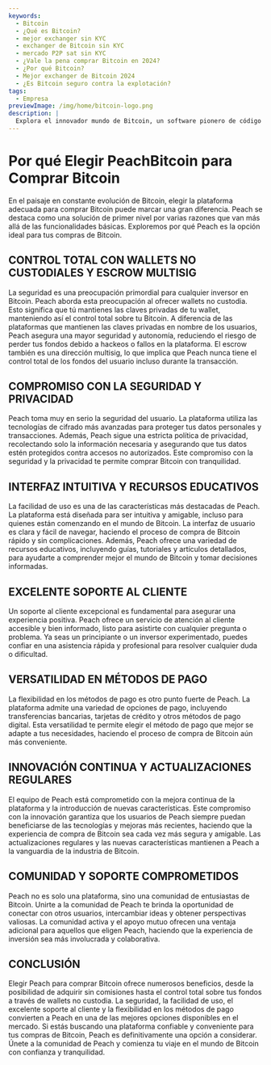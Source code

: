 ```yaml
---
keywords:
  - Bitcoin
  - ¿Qué es Bitcoin? 
  - mejor exchanger sin KYC
  - exchanger de Bitcoin sin KYC
  - mercado P2P sat sin KYC
  - ¿Vale la pena comprar Bitcoin en 2024?
  - ¿Por qué Bitcoin?
  - Mejor exchanger de Bitcoin 2024
  - ¿Es Bitcoin seguro contra la explotación?
tags:
  - Empresa
previewImage: /img/home/bitcoin-logo.png
description: |
  Explora el innovador mundo de Bitcoin, un software pionero de código abierto que facilita una moneda digital y descentralizada a través de una red global.
---
```


# Por qué Elegir PeachBitcoin para Comprar Bitcoin

En el paisaje en constante evolución de Bitcoin, elegir la plataforma adecuada para comprar Bitcoin puede marcar una gran diferencia. Peach se destaca como una solución de primer nivel por varias razones que van más allá de las funcionalidades básicas. Exploremos por qué Peach es la opción ideal para tus compras de Bitcoin.

## CONTROL TOTAL CON WALLETS NO CUSTODIALES Y ESCROW MULTISIG

La seguridad es una preocupación primordial para cualquier inversor en Bitcoin. Peach aborda esta preocupación al ofrecer wallets no custodia. Esto significa que tú mantienes las claves privadas de tu wallet, manteniendo así el control total sobre tu Bitcoin. A diferencia de las plataformas que mantienen las claves privadas en nombre de los usuarios, Peach asegura una mayor seguridad y autonomía, reduciendo el riesgo de perder tus fondos debido a hackeos o fallos en la plataforma. El escrow también es una dirección multisig, lo que implica que Peach nunca tiene el control total de los fondos del usuario incluso durante la transacción.

## COMPROMISO CON LA SEGURIDAD Y PRIVACIDAD

Peach toma muy en serio la seguridad del usuario. La plataforma utiliza las tecnologías de cifrado más avanzadas para proteger tus datos personales y transacciones. Además, Peach sigue una estricta política de privacidad, recolectando solo la información necesaria y asegurando que tus datos estén protegidos contra accesos no autorizados. Este compromiso con la seguridad y la privacidad te permite comprar Bitcoin con tranquilidad.

## INTERFAZ INTUITIVA Y RECURSOS EDUCATIVOS

La facilidad de uso es una de las características más destacadas de Peach. La plataforma está diseñada para ser intuitiva y amigable, incluso para quienes están comenzando en el mundo de Bitcoin. La interfaz de usuario es clara y fácil de navegar, haciendo el proceso de compra de Bitcoin rápido y sin complicaciones. Además, Peach ofrece una variedad de recursos educativos, incluyendo guías, tutoriales y artículos detallados, para ayudarte a comprender mejor el mundo de Bitcoin y tomar decisiones informadas.

## EXCELENTE SOPORTE AL CLIENTE

Un soporte al cliente excepcional es fundamental para asegurar una experiencia positiva. Peach ofrece un servicio de atención al cliente accesible y bien informado, listo para asistirte con cualquier pregunta o problema. Ya seas un principiante o un inversor experimentado, puedes confiar en una asistencia rápida y profesional para resolver cualquier duda o dificultad.

## VERSATILIDAD EN MÉTODOS DE PAGO

La flexibilidad en los métodos de pago es otro punto fuerte de Peach. La plataforma admite una variedad de opciones de pago, incluyendo transferencias bancarias, tarjetas de crédito y otros métodos de pago digital. Esta versatilidad te permite elegir el método de pago que mejor se adapte a tus necesidades, haciendo el proceso de compra de Bitcoin aún más conveniente.

## INNOVACIÓN CONTINUA Y ACTUALIZACIONES REGULARES

El equipo de Peach está comprometido con la mejora continua de la plataforma y la introducción de nuevas características. Este compromiso con la innovación garantiza que los usuarios de Peach siempre puedan beneficiarse de las tecnologías y mejoras más recientes, haciendo que la experiencia de compra de Bitcoin sea cada vez más segura y amigable. Las actualizaciones regulares y las nuevas características mantienen a Peach a la vanguardia de la industria de Bitcoin.

## COMUNIDAD Y SOPORTE COMPROMETIDOS

Peach no es solo una plataforma, sino una comunidad de entusiastas de Bitcoin. Unirte a la comunidad de Peach te brinda la oportunidad de conectar con otros usuarios, intercambiar ideas y obtener perspectivas valiosas. La comunidad activa y el apoyo mutuo ofrecen una ventaja adicional para aquellos que eligen Peach, haciendo que la experiencia de inversión sea más involucrada y colaborativa.

## CONCLUSIÓN

Elegir Peach para comprar Bitcoin ofrece numerosos beneficios, desde la posibilidad de adquirir sin comisiones hasta el control total sobre tus fondos a través de wallets no custodia. La seguridad, la facilidad de uso, el excelente soporte al cliente y la flexibilidad en los métodos de pago convierten a Peach en una de las mejores opciones disponibles en el mercado. Si estás buscando una plataforma confiable y conveniente para tus compras de Bitcoin, Peach es definitivamente una opción a considerar. Únete a la comunidad de Peach y comienza tu viaje en el mundo de Bitcoin con confianza y tranquilidad.